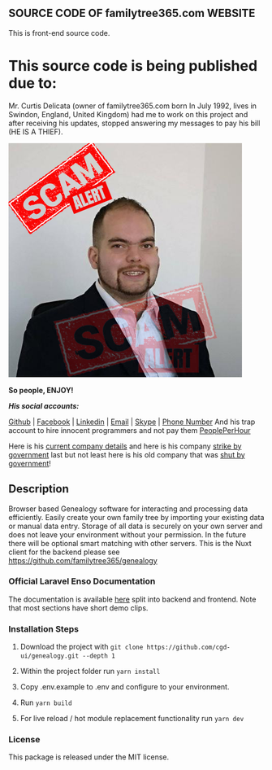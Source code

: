 ## SOURCE CODE OF familytree365.com WEBSITE

This is front-end source code.

# This source code is being published due to:

Mr. Curtis Delicata (owner of familytree365.com born In July 1992, lives in Swindon, England, United Kingdom) had me to work on this project and after receiving his updates, stopped answering my messages to pay his bill (HE IS A THIEF).

![urtis Delicata is a thief](thief.jpg)


**So people, ENJOY!**

**_His social accounts:_**

[Github](https://github.com/curtisdelicata) |
[Facebook](https://www.facebook.com/delicatacurtis/) |
[Linkedin](https://uk.linkedin.com/in/curtisdelicata) |
[Email](cgdsoftware@outlook.com) |
[Skype](cgdsoftware@outlook.com) |
[Phone Number](+447706007407)
And his trap account to hire innocent programmers and not pay them [PeoplePerHour](https://www.peopleperhour.com/freelancer/technology-programming/curtis-delicata-software-engineer-wnyzjva)


Here is his [current company details](https://s3.eu-west-2.amazonaws.com/document-api-images-live.ch.gov.uk/docs/377kLkXNIv2QkDADDTgczT6umGyBODAToW5m8GrwuRc/application-pdf?X-Amz-Algorithm=AWS4-HMAC-SHA256&X-Amz-Credential=ASIAWRGBDBV3GYBPJZQQ%2F20230218%2Feu-west-2%2Fs3%2Faws4_request&X-Amz-Date=20230218T124447Z&X-Amz-Expires=60&X-Amz-Security-Token=IQoJb3JpZ2luX2VjENf%2F%2F%2F%2F%2F%2F%2F%2F%2F%2FwEaCWV1LXdlc3QtMiJGMEQCIGwv8abLH96swGvcQN8JVYn1PEQz25gp1csddbGJy8Q%2FAiAEODfGJ2853mEpu%2BkXd%2FwDy4HdganAijtrMe%2Fq7paxAyrNBAhwEAQaDDQ0OTIyOTAzMjgyMiIMnGIw4AkiSzF5TKdeKqoEQeRhpk6Em0iKN74Ux8c7A9e0852UT8LaFdP2Clxxz3lO9fby3mycD36GFzjTnFT0A6rLwHa10tQUl2vOxFqVz35cGusJWqFUUmtX7C0BIz%2BYCdCzFUN8jLI6spufMnLKN1WI2UJ00Qka%2BzfhACJYcWHEgqk7q8BswO5chCi1czPonRANJh4Qw6PjdlpLy6kQP4XDGFyRmURy6jvxAp%2BVz%2FN3c3cYqXHDBBHns2dVdULZ6q5Jv6yyj6XVzsQVm63Zh8xn5eEvR3azPlV3K6QKHD%2BozE0tsNk5OZmJCJJDX8gzArjlfYr9rmE%2FBlJN3yhso%2FsSNLBoSE8yRDxMRhAZ%2FnlaDzGFBQ52PTUcFlknpPH6RDk%2F%2Fo7hR%2FWrTc%2FzbpVAbbr%2BFBUEGP1dHgDbrE47lZ153h3qqYqh4xp7RZFcuHktSA0S%2FYZDQ%2Feeaae0ZJZGhhZLWcNQ8VuR2JvnwSgl%2FhHiqYlQGJPhypd8rLR3Ma1AjJedDRJuN1KHJsVLEFY%2B%2FPTqOd5oX9LKeuzob%2B3H3rS%2FC%2BNNwy3RAfrwxJ9Yja5a%2BmLm0%2BhF0yhU%2FhTRhvlDcvuFcwBGcxIFtfVXLjNp0IVK%2BJyOMp2CgAJzJYJsND5WT8FkFIg72SQ2%2FYR6wdNqggIOJG3nmWffrbZel8Zb64h09Mk6s9jH7uHmox2Foa%2BC2L9e38ffIvEMLkgTk1K7wIAtdSi8c2sdwuhlK7VWSdWkhJNO1bKjdFIwz%2B3BnwY6qgHg0OjM2xx6Y0AyXFcEnWdGZ7OtMKfOlAhqsUjq07yJqBiQG7D5dpwFevHaE1gN0J3HreJy2zAFdKbNKw4ciFcrxmGkFKLLAzP1MzVZFOzv17yQ0hwB4%2FCDjiZDHZkOPQJvG6km3hFmGZB6gh221F%2BmnL1gbniwkr2INigbSZSJE75ytbsztxrKG%2FiAdlj0h1RQMsbNUyi76SzI%2BjW4vZ70n9Qh24UddjCEHg%3D%3D&X-Amz-SignedHeaders=host&response-content-disposition=inline%3Bfilename%3D%2213641244_ch01_2022-06-14.pdf%22&X-Amz-Signature=af129d900ae53e7cf6941ed68d97db32f86e2531b6445d45a8f2bea32b27d309) and here is his company [strike by government](https://s3.eu-west-2.amazonaws.com/document-api-images-live.ch.gov.uk/docs/vW4Jdvs9SnkJdlYJ7o4GAY_6gyv_1dD8A6LJzM8xJV4/application-pdf?X-Amz-Algorithm=AWS4-HMAC-SHA256&X-Amz-Credential=ASIAWRGBDBV3GYBPJZQQ%2F20230218%2Feu-west-2%2Fs3%2Faws4_request&X-Amz-Date=20230218T124611Z&X-Amz-Expires=60&X-Amz-Security-Token=IQoJb3JpZ2luX2VjENf%2F%2F%2F%2F%2F%2F%2F%2F%2F%2FwEaCWV1LXdlc3QtMiJGMEQCIGwv8abLH96swGvcQN8JVYn1PEQz25gp1csddbGJy8Q%2FAiAEODfGJ2853mEpu%2BkXd%2FwDy4HdganAijtrMe%2Fq7paxAyrNBAhwEAQaDDQ0OTIyOTAzMjgyMiIMnGIw4AkiSzF5TKdeKqoEQeRhpk6Em0iKN74Ux8c7A9e0852UT8LaFdP2Clxxz3lO9fby3mycD36GFzjTnFT0A6rLwHa10tQUl2vOxFqVz35cGusJWqFUUmtX7C0BIz%2BYCdCzFUN8jLI6spufMnLKN1WI2UJ00Qka%2BzfhACJYcWHEgqk7q8BswO5chCi1czPonRANJh4Qw6PjdlpLy6kQP4XDGFyRmURy6jvxAp%2BVz%2FN3c3cYqXHDBBHns2dVdULZ6q5Jv6yyj6XVzsQVm63Zh8xn5eEvR3azPlV3K6QKHD%2BozE0tsNk5OZmJCJJDX8gzArjlfYr9rmE%2FBlJN3yhso%2FsSNLBoSE8yRDxMRhAZ%2FnlaDzGFBQ52PTUcFlknpPH6RDk%2F%2Fo7hR%2FWrTc%2FzbpVAbbr%2BFBUEGP1dHgDbrE47lZ153h3qqYqh4xp7RZFcuHktSA0S%2FYZDQ%2Feeaae0ZJZGhhZLWcNQ8VuR2JvnwSgl%2FhHiqYlQGJPhypd8rLR3Ma1AjJedDRJuN1KHJsVLEFY%2B%2FPTqOd5oX9LKeuzob%2B3H3rS%2FC%2BNNwy3RAfrwxJ9Yja5a%2BmLm0%2BhF0yhU%2FhTRhvlDcvuFcwBGcxIFtfVXLjNp0IVK%2BJyOMp2CgAJzJYJsND5WT8FkFIg72SQ2%2FYR6wdNqggIOJG3nmWffrbZel8Zb64h09Mk6s9jH7uHmox2Foa%2BC2L9e38ffIvEMLkgTk1K7wIAtdSi8c2sdwuhlK7VWSdWkhJNO1bKjdFIwz%2B3BnwY6qgHg0OjM2xx6Y0AyXFcEnWdGZ7OtMKfOlAhqsUjq07yJqBiQG7D5dpwFevHaE1gN0J3HreJy2zAFdKbNKw4ciFcrxmGkFKLLAzP1MzVZFOzv17yQ0hwB4%2FCDjiZDHZkOPQJvG6km3hFmGZB6gh221F%2BmnL1gbniwkr2INigbSZSJE75ytbsztxrKG%2FiAdlj0h1RQMsbNUyi76SzI%2BjW4vZ70n9Qh24UddjCEHg%3D%3D&X-Amz-SignedHeaders=host&response-content-disposition=inline%3Bfilename%3D%22companies_house_document.pdf%22&X-Amz-Signature=ce2e0ef7011ad22048e121e2e66543039873c4a65b4bb8337e95b0eb28cc54f5) last but not least here is his old company that was [shut by government](https://find-and-update.company-information.service.gov.uk/company/12734769)!


## Description

Browser based Genealogy software for interacting and processing data efficiently. Easily create your
own family tree by importing your existing data or manual data entry. Storage of all data is securely on your own server and does
not leave your environment without your permission. In the future there will be optional
smart matching with other servers. This is the Nuxt client for the backend please see https://github.com/familytree365/genealogy

<!--h-->
### Official Laravel Enso Documentation

The documentation is available [here](https://docs.laravel-enso.com) split into backend and frontend.
Note that most sections have short demo clips.

<!--/h-->

### Installation Steps

1. Download the project with `git clone https://github.com/cgd-ui/genealogy.git --depth 1`

2. Within the project folder run `yarn install`

3. Copy .env.example to .env and configure to your environment.

4. Run `yarn build`

5. For live reload / hot module replacement functionality run `yarn dev`

### License

This package is released under the MIT license.
<!--/h-->
